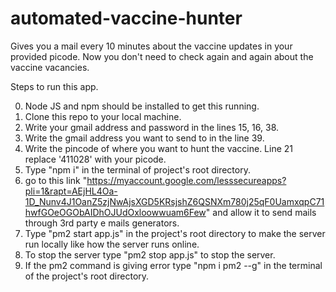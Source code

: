 # automated-vaccine-hunter
Gives you a mail every 10 minutes about the vaccine updates in your provided picode. Now you don't need to check again and again about the vaccine vacancies.

Steps to run this app.

0. Node JS and npm should be installed to get this running.
1. Clone this repo to your local machine.
2. Write your gmail address and password in the lines 15, 16, 38.
3. Write the gmail address you want to send to in the line 39.
4. Write the pincode of where you want to hunt the vaccine. Line 21 replace '411028' with your picode.
5. Type "npm i" in the terminal of project's root directory.
6. go to this link "https://myaccount.google.com/lesssecureapps?pli=1&rapt=AEjHL4Oa-1D_Nunv4J1OanZ5zjNwAjsXGD5KRsjshZ6QSNXm780j25qF0UamxqpC71hwfGOeOGObAIDhOJUdOxloowwuam6Few" and allow it to send mails through 3rd party e mails generators.
7. Type "pm2 start app.js" in the project's root directory to make the server run locally like how the server runs online.
8. To stop the server type "pm2 stop app.js" to stop the server.
9. If the pm2 command is giving error type "npm i pm2 --g" in the terminal of the project's root directory.
